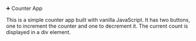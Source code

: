  :heavy_plus_sign: Counter App

This is a simple counter app built with vanilla JavaScript. 
It has two buttons, one to increment the counter and one to decrement it. 
The current count is displayed in a div element.
